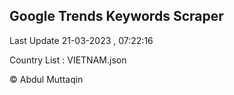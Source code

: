 

## Google Trends Keywords Scraper 
 
Last Update 21-03-2023 , 07:22:16

Country List :
VIETNAM.json



© Abdul Muttaqin 
